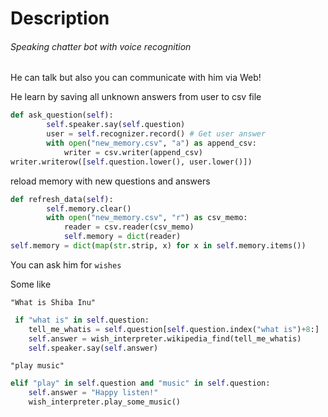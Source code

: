# Description

###### Speaking chatter bot with voice recognition
He can talk but also you can communicate with him via Web!

He learn by saving all unknown answers from user to csv file 

```python
def ask_question(self):
        self.speaker.say(self.question)
        user = self.recognizer.record() # Get user answer 
        with open("new_memory.csv", "a") as append_csv:
            writer = csv.writer(append_csv)
writer.writerow([self.question.lower(), user.lower()])
```
reload memory with new questions and answers 
```python
def refresh_data(self):
        self.memory.clear()
        with open("new_memory.csv", "r") as csv_memo:
            reader = csv.reader(csv_memo)
            self.memory = dict(reader)
self.memory = dict(map(str.strip, x) for x in self.memory.items())
```

You can ask him for `wishes`

Some like

``"What is Shiba Inu"``

```python
 if "what is" in self.question:
    tell_me_whatis = self.question[self.question.index("what is")+8:]
    self.answer = wish_interpreter.wikipedia_find(tell_me_whatis)
    self.speaker.say(self.answer)
```
``"play music"``

```python
elif "play" in self.question and "music" in self.question:
    self.answer = "Happy listen!"
    wish_interpreter.play_some_music()
```

